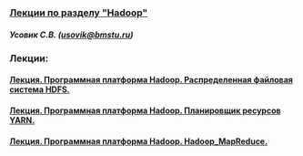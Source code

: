 ### <u>Лекции по разделу "Hadoop"</u>
##### Усовик С.В. (usovik@bmstu.ru)


### Лекции:

#### [Лекция. Программная платформа Hadoop. Распределенная файловая система HDFS.](./1.%20Hadoop%20HDFS.pdf)

#### [Лекция. Программная платформа Hadoop. Планировщик ресурсов YARN.](./2.%20Hadoop%20Yarn.pdf)
#### [Лекция. Программная платформа Hadoop. Hadoop_MapReduce.](./3.%20Hadoop%20MapReduce.pdf)
